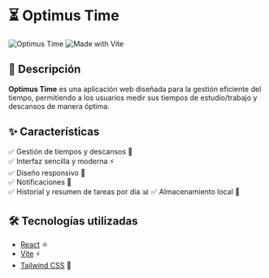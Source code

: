 # ⏳ Optimus Time

![Optimus Time](https://img.shields.io/badge/status-active-brightgreen) ![Made with Vite](https://img.shields.io/badge/made%20with-vite-blueviolet)

## 📌 Descripción

**Optimus Time** es una aplicación web diseñada para la gestión eficiente del tiempo, permitiendo a los usuarios medir sus tiempos de estudio/trabajo y descansos de manera óptima.

## ✨ Características

✅ Gestión de tiempos y descansos 📅  
✅ Interfaz sencilla y moderna ⚡  
✅ Diseño responsivo 🎨  
✅ Notificaciones 🔔  
✅ Historial y resumen de tareas por dia  📊 
✅ Almacenamiento local 💾 

## 🛠️ Tecnologías utilizadas

- [React](https://reactjs.org/) ⚛️
- [Vite](https://vitejs.dev/) ⚡
- [Tailwind CSS](https://tailwindcss.com/) 🎨

